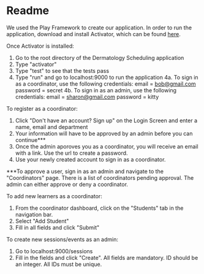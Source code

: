 # Readme 

We used the Play Framework to create our application. In order to run the application, download and install Activator, which can be found <a href=https://typesafe.com/activator/docs>here</a>.

Once Activator is installed:

1. Go to the root directory of the Dermatology Scheduling application
2. Type "activator"
3. Type "test" to see that the tests pass
4. Type "run" and go to localhost:9000 to run the application
	4a. To sign in as a coordinator, use the following credentials:
		email = bob@gmail.com
		password = secret
	4b. To sign in as an admin, use the following credentials:
		email = sharon@gmail.com
		password = kitty


To register as a coordinator:

1. Click "Don't have an account? Sign up" on the Login Screen and enter a name, email and department
2. Your information will have to be approved by an admin before you can continue***
3. Once the admin aporoves you as a coordinator, you will receive an email with a link. Use the url to create a password.
4. Use your newly created account to sign in as a coordinator.


***To approve a user, sign in as an admin and navigate to the "Coordinators" page. There is a list of coordinators pending approval. The admin can either approve or deny a coordinator. 

To add new learners as a coordinator:

1. From the coordinator dashboard, click on the "Students" tab in the navigation bar. 
2. Select "Add Student"
3. Fill in all fields and click "Submit"

To create new sessions/events as an admin:

1. Go to localhost:9000/sessions
2. Fill in the fields and click "Create". All fields are mandatory. ID should be an integer. All IDs must be unique.
